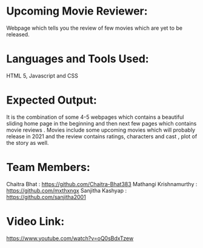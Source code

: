 # Upcoming Movie Reviewer:
Webpage which tells you the review of few movies which are yet to be released.

# Languages and Tools Used:
HTML 5, Javascript and CSS

# Expected Output:
It is the combination of some 4-5 webpages which contains a beautiful sliding home page in the beginning and then next few pages which contains movie reviews . Movies include some upcoming movies which will probably release in 2021 and the review contains ratings, characters and cast , plot of the story as well.

# Team Members:
Chaitra Bhat : https://github.com/Chaitra-Bhat383
Mathangi Krishnamurthy : https://github.com/mxthxngx
Sanjitha Kashyap : https://github.com/sanjitha2001

# Video Link:
https://www.youtube.com/watch?v=oQ0sBdxTzew

